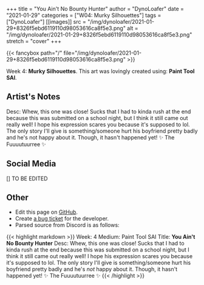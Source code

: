 +++
title =       "You Ain't No Bounty Hunter"
author =      "DynoLoafer"
date =        "2021-01-29"
categories =  ["W04: Murky Silhouettes"]
tags =        ["DynoLoafer"]
[[images]]
                      src = "/img/dynoloafer/2021-01-29+8326f5ebd6119110d98053616ca8f5e3.png"
                      alt = "/img/dynoloafer/2021-01-29+8326f5ebd6119110d98053616ca8f5e3.png"
                      stretch = "cover"
+++


{{< fancybox path="/" file="/img/dynoloafer/2021-01-29+8326f5ebd6119110d98053616ca8f5e3.png" >}}


Week 4: **Murky Silhouettes**. This art was lovingly created using: **Paint Tool SAI**.

## Artist's Notes

Desc: Whew, this one was close! Sucks that I had to kinda rush at the end because this was submitted on a school night, but I think it still came out really well! I hope his expression scares you because it's supposed to lol. The only story I'll give is something/someone hurt his boyfriend pretty badly and he's not happy about it. Though, it hasn't happened yet! ✨ The Fuuuutuurree ✨

## Social Media

[] TO BE EDITED

## Other

- Edit this page on [GitHub](https://github.com/teaminkling/web-refresh/edit/main/blog/content/blog/dynoloafer-week-4-b341.md).
- Create [a bug ticket](https://github.com/teaminkling/web-refresh/issues/new?assignees=&labels=bug&template=problem-report.md&title=) for the developer.
- Parsed source from Discord is as follows:

{{< highlight markdown >}}
Week: 4
Medium: Paint Tool SAI
Title: __You Ain't No Bounty Hunter__
Desc: Whew, this one was close! Sucks that I had to kinda rush at the end because this was submitted on a school night, but I think it still came out really well! I hope his expression scares you because it's supposed to lol. The only story I'll give is something/someone hurt his boyfriend pretty badly and he's *not* happy about it. Though, it hasn't happened yet! ✨ The Fuuuutuurree ✨
{{< /highlight >}}